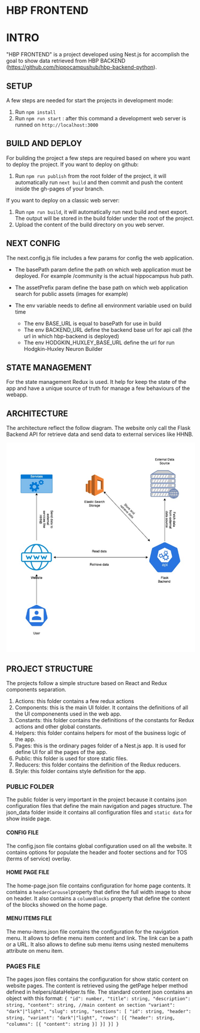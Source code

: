 # HBP FRONTEND

# INTRO

"HBP FRONTEND" is a project developed using Nest.js for accomplish the goal to show data retrieved from HBP BACKEND (https://github.com/hippocampushub/hbp-backend-python).

## SETUP
A few steps are needed for start the projects in development mode:
1. Run `npm install`
2. Run `npm run start` : after this command a development web server is runned on `http://localhost:3000`


## BUILD AND DEPLOY
For building the project a few steps are required based on where you want to deploy the project.
If you want to deploy on github:
1. Run `npm run publish` from the root folder of the project, it will automatically run `next build` and then commit and push the content inside the gh-pages of your branch.

If you want to deploy on a classic web server:
1. Run `npm run build`, it will automatically run next build and next export. The output will be stored in the build folder under the root of the project.
2. Upload the content of the build directory on you web server.

## NEXT CONFIG

The next.config.js file includes a few params for config the web application.

- The basePath param define the path on which web application must be deployed. For example /community is the actual hippocampus hub path.

- The assetPrefix param define the base path on which web application search for public assets (images for example)

- The env variable needs to define all environment variable used on build time
    - The env BASE_URL is equal to basePath for use in build
    - The env BACKEND_URL define the backend base url for api call (the url in which hbp-backend is deployed)
    - The env HODGKIN_HUXLEY_BASE_URL define the url for run Hodgkin-Huxley Neuron Builder

## STATE MANAGEMENT
For the state management Redux is used. It help for keep the state of the app and have a unique source of truth for manage a few behaviours of the webapp.

## ARCHITECTURE
The architecture reflect the follow diagram.
The website only call the Flask Backend API for retrieve data and send data to external services like HHNB.

![architecture](architecture.jpg)

## PROJECT STRUCTURE
The projects follow a simple structure based on React and Redux components separation.
1. Actions: this folder contains a few redux actions
2. Components: this is the main UI folder. It contains the definitions of all the UI componenents used in the web app.
3. Constants: this folder contains the definitions of the constants for Redux actions and other global constants.
4. Helpers: this folder contains helpers for most of the business logic of the app.
5. Pages: this is the ordinary pages folder of a Nest.js app. It is used for define UI for all the pages of the app.
6. Public: this folder is used for store static files.
7. Reducers: this folder contains the definition of the Redux reducers.
8. Style: this folder contains style definition for the app.

### PUBLIC FOLDER
The public folder is very important in the project because it contains json configuration files that define the main navigation and pages structure.
The json_data folder inside it contains all configuration files and `static data` for show inside page.

#### CONFIG FILE
The config.json file contains global configuration used on all the website.
It contains options for populate the header and footer sections and for TOS (terms of service) overlay.

#### HOME PAGE FILE
The home-page.json file contains configuration for home page contents.
It contains a `headerCarousel`property that define the full width image to show on header.
It also contains a `columnBlocks` property that define the content of the blocks showed on the home page.

#### MENU ITEMS FILE
The menu-items.json file contains the configuration for the navigation menu.
It allows to define menu item content and link.
The link can be a path or a URL.
It also allows to define sub menu items using nested menuitems attribute on menu item.

### PAGES FILE
The pages json files contains the configuration for show static content on website pages.
The content is retrieved using the getPage helper method defined in helpers/dataHelper.ts file.
The standard content json contains an object with this format:
`{
  "id": number,
  "title": string,
  "description": string,
  "content": string, //main content on section
  "variant": "dark"|"light",
  "slug": string,
  "sections": [
    "id": string,
    "header": string,
    "variant": "dark"|"light",
    "rows": [{
       "header": string,
       "columns": [{
            "content": string
       }]
    }]
  }]
}`

